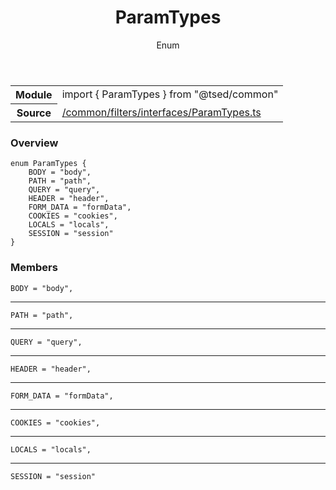 
<header class="symbol-info-header"><h1 id="paramtypes">ParamTypes</h1><label class="symbol-info-type-label enum">Enum</label></header>
<!-- summary -->
<section class="symbol-info"><table class="is-full-width"><tbody><tr><th>Module</th><td><div class="lang-typescript"><span class="token keyword">import</span> { ParamTypes }&nbsp;<span class="token keyword">from</span>&nbsp;<span class="token string">"@tsed/common"</span></div></td></tr><tr><th>Source</th><td><a href="https://github.com/Romakita/ts-express-decorators/blob/v4.27.1/src//common/filters/interfaces/ParamTypes.ts#L0-L0">/common/filters/interfaces/ParamTypes.ts</a></td></tr></tbody></table></section>
<!-- overview -->


### Overview


<pre><code class="typescript-lang ">enum ParamTypes <span class="token punctuation">{</span>
    BODY = "body"<span class="token punctuation">,</span>
    PATH = "path"<span class="token punctuation">,</span>
    QUERY = "query"<span class="token punctuation">,</span>
    HEADER = "header"<span class="token punctuation">,</span>
    FORM_DATA = "formData"<span class="token punctuation">,</span>
    COOKIES = "cookies"<span class="token punctuation">,</span>
    LOCALS = "locals"<span class="token punctuation">,</span>
    SESSION = "session"
<span class="token punctuation">}</span></code></pre>


<!-- Parameters -->

<!-- Description -->

<!-- Members -->







### Members



<div class="method-overview">
<pre><code class="typescript-lang ">BODY = "body"<span class="token punctuation">,</span></code></pre>
</div>




<hr/>



<div class="method-overview">
<pre><code class="typescript-lang ">PATH = "path"<span class="token punctuation">,</span></code></pre>
</div>




<hr/>



<div class="method-overview">
<pre><code class="typescript-lang ">QUERY = "query"<span class="token punctuation">,</span></code></pre>
</div>




<hr/>



<div class="method-overview">
<pre><code class="typescript-lang ">HEADER = "header"<span class="token punctuation">,</span></code></pre>
</div>




<hr/>



<div class="method-overview">
<pre><code class="typescript-lang ">FORM_DATA = "formData"<span class="token punctuation">,</span></code></pre>
</div>




<hr/>



<div class="method-overview">
<pre><code class="typescript-lang ">COOKIES = "cookies"<span class="token punctuation">,</span></code></pre>
</div>




<hr/>



<div class="method-overview">
<pre><code class="typescript-lang ">LOCALS = "locals"<span class="token punctuation">,</span></code></pre>
</div>




<hr/>



<div class="method-overview">
<pre><code class="typescript-lang ">SESSION = "session"</code></pre>
</div>








